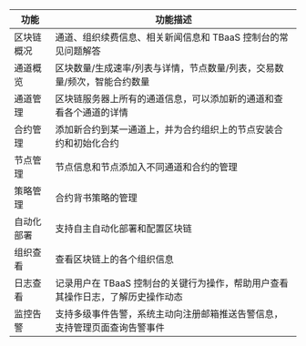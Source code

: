 |   功能              |                功能描述                   |
|------------------|----------------------------------------------|
| 区块链概况	 | 通道、组织续费信息、相关新闻信息和 TBaaS 控制台的常见问题解答 |
| 通道概览    | 区块数量/生成速率/列表与详情，节点数量/列表，交易数量/频次，智能合约数量 |
| 通道管理	|区块链服务器上所有的通道信息，可以添加新的通道和查看各个通道的详情|
| 合约管理	|添加新合约到某一通道上，并为合约组织上的节点安装合约和初始化合约|
| 节点管理	|节点信息和节点添加入不同通道和合约的管理|
| 策略管理	|合约背书策略的管理|
| 自动化部署	 |支持自主自动化部署和配置区块链|
| 组织查看  |	查看区块链上的各个组织信息|
| 日志查看	|记录用户在 TBaaS 控制台的关键行为操作，帮助用户查看其操作日志，了解历史操作动态|
| 监控告警  |	支持多级事件告警，系统主动向注册邮箱推送告警信息，支持管理页面查询告警事件|
